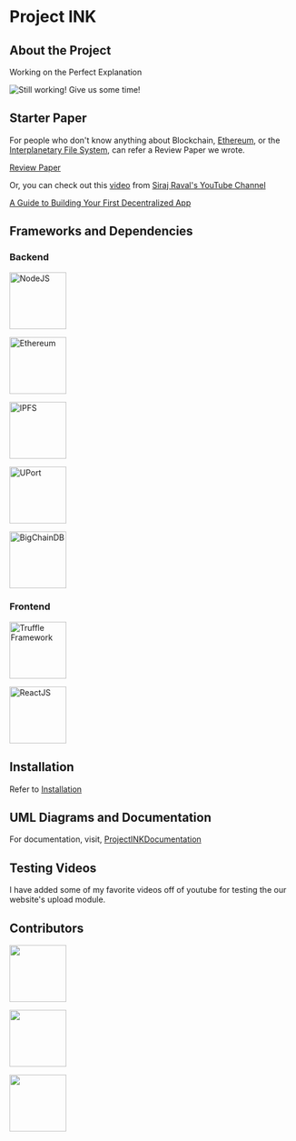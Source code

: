 # Project INK

## About the Project

Working on the Perfect Explanation

![Still working! Give us some time!](https://i.imgur.com/k9GyXLC.gif)

## Starter Paper

For people who don't know anything about Blockchain, [Ethereum](https://www.ethereum.org/), or the [Interplanetary File System](https://ipfs.io/), can refer a Review Paper we wrote.

[Review Paper](https://github.com/ishanjoshi02/BeProjectReviewPaper/blob/master/Final.pdf)

Or, you can check out this [video](https://www.youtube.com/watch?v=gSQXq2_j-mw) from [Siraj Raval's YouTube Channel](https://www.youtube.com/channel/UCWN3xxRkmTPmbKwht9FuE5A)

[A Guide to Building Your First Decentralized App](https://www.youtube.com/watch?v=gSQXq2_j-mws)

## Frameworks and Dependencies

### Backend

[<img src="https://pluralsight.imgix.net/paths/path-icons/nodejs-601628d09d.png" alt="NodeJS" width="100px;" />](https://nodejs.org/)

[<img src="http://dashmasternode.org/wp-content/uploads/2016/03/ethereum-logo.jpg" alt="Ethereum" width="100px;" />](https://www.ethereum.org/)

[<img src="https://upload.wikimedia.org/wikipedia/commons/thumb/1/18/Ipfs-logo-1024-ice-text.png/220px-Ipfs-logo-1024-ice-text.png" alt="IPFS" width="100px;"/>](https://ipfs.io/)

[<img src="https://pbs.twimg.com/profile_images/932688008314109952/3_QkvZeQ_400x400.jpg" alt="UPort" width="100px;"/>](https://www.uport.me/)

[<img src="https://pbs.twimg.com/profile_images/829006702334922752/VHFPphGM_400x400.jpg" alt="BigChainDB" width="100px;"/>](https://www.bigchaindb.com/)

### Frontend

[<img src="https://ih1.redbubble.net/image.535653319.4004/raf,360x360,075,t,fafafa:ca443f4786.jpg" alt="Truffle Framework" width="100px;" />](https://truffleframework.com/)

[<img src="https://upload.wikimedia.org/wikipedia/commons/thumb/a/a7/React-icon.svg/1280px-React-icon.svg.png" alt="ReactJS" width="100px;"/>](https://reactjs.org/)

## Installation

Refer to [Installation](Installation.md)

## UML Diagrams and Documentation

For documentation, visit, [ProjectINKDocumentation](https://github.com/ishanjoshi02/ProjectINKDocumentation)

## Testing Videos

I have added some of my favorite videos off of youtube for testing the our website's upload module.

## Contributors

[<img src="https://avatars1.githubusercontent.com/u/13968549?s=460&v=4" width="100px;"/>](https://github.com/FlashBlaze)

[<img src="https://avatars3.githubusercontent.com/u/21663847?s=460&v=4" width="100px;"/>](https://github.com/kishlayakunj)

[<img src="https://avatars3.githubusercontent.com/u/14982214?s=460&v=4" width="100px;"/>](https://ishanjoshi02.github.io/)
